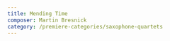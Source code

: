```yaml
---
title: Mending Time
composer: Martin Bresnick
category: /premiere-categories/saxophone-quartets
---
```

